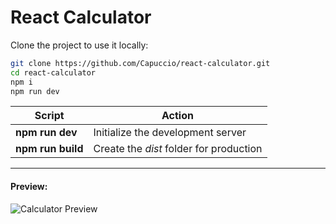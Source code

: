 # React Calculator

Clone the project to use it locally:

```sh
git clone https://github.com/Capuccio/react-calculator.git
cd react-calculator
npm i
npm run dev
```

| Script | Action |
| ------ | ------ |
| **npm run dev** | Initialize the development server |
| **npm run build** | Create the *dist* folder for production |

---

#### Preview:
![Calculator Preview](https://i.pinimg.com/564x/3e/82/83/3e8283a6214c60bb4ed730954116bdd1.jpg)

